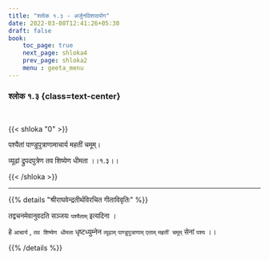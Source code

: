 ```yaml
---
title: "श्लोक १.३ - अर्जुनविशादयोग"
date: 2022-03-08T12:41:26+05:30
draft: false
book:
    toc_page: true
    next_page: shloka4
    prev_page: shloka2
    menu : geeta_menu
---
```


### श्लोक १.३ {class=text-center}

<br/>

{{< shloka  "0" >}}

पश्यैतां पाण्डुपुत्राणामाचार्य महतीं चमूम्।

व्यूढां द्रुपदपुत्रेण तव शिष्येण धीमता ।।१.३।।

{{< /shloka >}}


---

{{% details "श्रीराघवेन्द्रतीर्थविरचित गीताविवृतिः" %}}

तद्वचनमेवानुवदति सञ्जयः  `पश्यैताम्`  इत्यदिना ।

हे `आचार्य` , `तव शिष्येण धीमता` धृष्टध्युम्नेन `व्यूढाम्`  `पाण्डुपुत्राणाम्`  `एताम्`  `महतीं चमूम्`  सेनां `पश्य` ।।

{{% /details %}}

